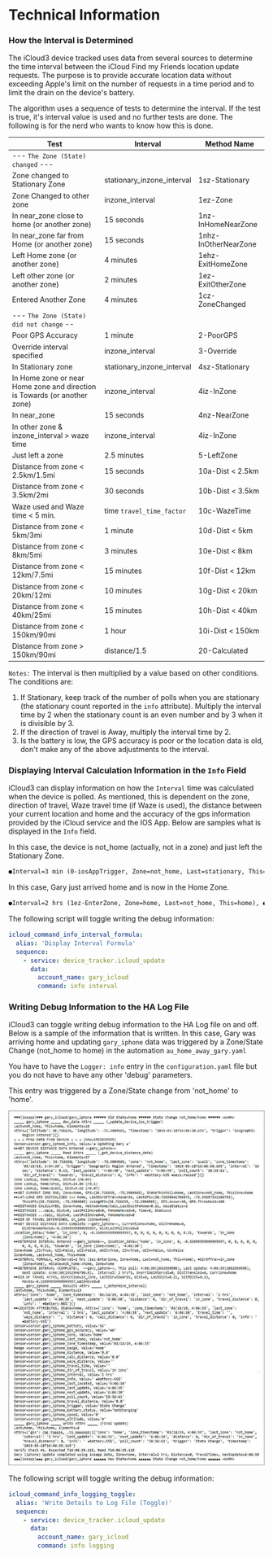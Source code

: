 # Technical Information

### How the Interval is Determined

The iCloud3 device tracked uses data from several sources to determine the time interval between the iCloud Find my Friends location update requests.  The purpose is to provide accurate location data without exceeding Apple's limit on the number of requests in a time period and to limit the drain on the device's battery.

The algorithm uses a sequence of tests to determine the interval. If the test is true, it's interval value is used and no further tests are done. The following is for the nerd who wants to know how this is done. 


| Test | Interval | Method Name|
|------|----------|------------|
| --- `The Zone (State) changed` --- |  | |
| Zone changed to Stationary Zone | stationary_inzone_interval | 1sz-Stationary |
| Zone Changed to other zone | inzone_interval | 1ez-Zone |
| In near_zone close to home (or another zone) | 15 seconds | 1nz-InHomeNearZone |
| In near_zone far from Home (or another zone) | 15 seconds | 1nhz-InOtherNearZone |
| Left Home zone (or another zone) | 4 minutes | 1ehz-ExitHomeZone |
| Left other zone (or another zone) | 2 minutes | 1ez-ExitOtherZone |
| Entered Another Zone | 4 minutes | 1cz-ZoneChanged |
| --- `The Zone (State) did not change` -- |  |  |
| Poor GPS Accuracy | 1 minute | 2-PoorGPS |
| Override interval specified | inzone_interval | 3-Override |
| In Stationary zone | stationary_inzone_interval | 4sz-Stationary |
| In Home zone or near Home zone and direction is Towards (or another zone) | inzone_interval | 4iz-InZone |
| In near_zone | 15 seconds | 4nz-NearZone |
| In other zone & inzone_interval > waze time | inzone_interval | 4iz-InZone |
| Just left a zone | 2.5 minutes | 5-LeftZone |
| Distance from zone < 2.5km/1.5mi | 15 seconds | 10a-Dist < 2.5km |
| Distance from zone < 3.5km/2mi | 30 seconds | 10b-Dist < 3.5km |
| Waze used and Waze time < 5 min. | time `travel_time_factor` | 10c-WazeTime |
| Distance from zone < 5km/3mi | 1 minute | 10d-Dist < 5km |
| Distance from zone < 8km/5mi | 3 minutes | 10e-Dist < 8km |
| Distance from zone < 12km/7.5mi | 15 minutes | 10f-Dist < 12km |
| Distance from zone < 20km/12mi | 10 minutes | 10g-Dist < 20km |
| Distance from zone < 40km/25mi | 15 minutes | 10h-Dist < 40km |
| Distance from zone < 150km/90mi | 1 hour | 10i-Dist < 150km |
| Distance from zone > 150km/90mi | distance/1.5 | 20-Calculated |

`Notes:` The interval is then multiplied by a value based on other conditions. The conditions are:
1. If Stationary, keep track of the number of polls when you are stationary (the stationary count reported in the `info` attribute). Multiply the interval time by 2 when the stationary count is an even number and by 3 when it is divisible by 3.
1. If the direction of travel is Away, multiply the interval time by 2.
1. Is the battery is low, the GPS accuracy is poor or the location data is old, don't make any of the above adjustments to the interval.

   
### Displaying Interval Calculation Information in the `Info` Field

iCloud3 can display information on how the `Interval` time was calculated when the device is polled. As mentioned, this is dependent on the zone, direction of travel, Waze travel time (if Waze is used), the distance between your current location and home and the accuracy of the gps information provided by the iCloud service and the IOS App. Below are samples what is displayed in the `Info` field.

 In this case, the device is not_home (actually, not in a zone) and just left the Stationary Zone.

```reStructuredText
●Interval=3 min (0-iosAppTrigger, Zone=not_home, Last=stationary, This=not_home), ●DirOfTrav=away_from (Dist=1.88), ●State=stationary->not_home, Zone=not_home ●Battery-85%
```

In this case, Gary just arrived home and is now in the Home Zone.

```reStructuredText
●Interval=2 hrs (1ez-EnterZone, Zone=home, Last=not_home, This=home), ●DirOfTrav=in_zone (Zone=home), ●State=not_home->home, Zone=home ●Battery-84%'
```

The following script will toggle writing the debug information:

```yaml
icloud_command_info_interval_formula:
  alias: 'Display Interval Formula'
  sequence:
    - service: device_tracker.icloud_update
      data:
        account_name: gary_icloud
        command: info interval
```


### Writing Debug Information to the HA Log File

iCloud3 can toggle writing debug information to the HA Log file on and off. Below is a sample of the information that is written. In this case, Gary was arriving home and updating `gary_iphone` data was triggered by a Zone/State Change (not_home to home) in the automation `au_home_away_gary.yaml`

You have to have the `Logger: info` entry in the `configuration.yaml` file but you do not have to have any other 'debug' parameters.

This entry was triggered by a Zone/State change from 'not_home' to 'home'.

![ha_log_file](../images/ha_log_file.jpg)


The following script will toggle writing the debug information:

```yaml
icloud_command_info_logging_toggle:
  alias: 'Write Details to Log File (Toggle)'
  sequence:
    - service: device_tracker.icloud_update
      data:
        account_name: gary_icloud
        command: info logging
```
